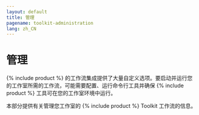 ```yaml
---
layout: default
title: 管理
pagename: toolkit-administration
lang: zh_CN
---
```


# 管理

{% include product %} 的工作流集成提供了大量自定义选项。要启动并运行您的工作室所需的工作流，可能需要配置、运行命令行工具并确保 {% include product %} 工具可在您的工作室环境中运行。

本部分提供有关管理您工作室的 {% include product %} Toolkit 工作流的信息。
